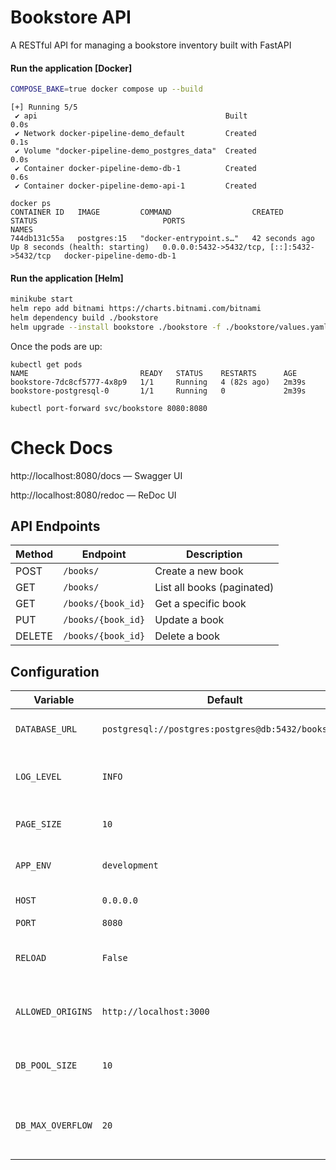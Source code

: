 # Bookstore API

A RESTful API for managing a bookstore inventory built with FastAPI

#### Run the application [Docker]

```bash
COMPOSE_BAKE=true docker compose up --build
```
````
[+] Running 5/5
 ✔ api                                          Built                                                                                                               0.0s 
 ✔ Network docker-pipeline-demo_default         Created                                                                                                             0.1s 
 ✔ Volume "docker-pipeline-demo_postgres_data"  Created                                                                                                             0.0s 
 ✔ Container docker-pipeline-demo-db-1          Created                                                                                                             0.6s 
 ✔ Container docker-pipeline-demo-api-1         Created     
````

````
docker ps
CONTAINER ID   IMAGE         COMMAND                  CREATED          STATUS                            PORTS                                         NAMES
744db131c55a   postgres:15   "docker-entrypoint.s…"   42 seconds ago   Up 8 seconds (health: starting)   0.0.0.0:5432->5432/tcp, [::]:5432->5432/tcp   docker-pipeline-demo-db-1

````

#### Run the application [Helm]
```bash
minikube start
helm repo add bitnami https://charts.bitnami.com/bitnami
helm dependency build ./bookstore
helm upgrade --install bookstore ./bookstore -f ./bookstore/values.yaml
```
Once the pods are up:
````
kubectl get pods
NAME                         READY   STATUS    RESTARTS      AGE
bookstore-7dc8cf5777-4x8p9   1/1     Running   4 (82s ago)   2m39s
bookstore-postgresql-0       1/1     Running   0             2m39s
````
````
kubectl port-forward svc/bookstore 8080:8080
````

# Check Docs
http://localhost:8080/docs — Swagger UI

http://localhost:8080/redoc — ReDoc UI


## API Endpoints

| Method | Endpoint           | Description                |
| ------ | ------------------ | -------------------------- |
| POST   | `/books/`          | Create a new book          |
| GET    | `/books/`          | List all books (paginated) |
| GET    | `/books/{book_id}` | Get a specific book        |
| PUT    | `/books/{book_id}` | Update a book              |
| DELETE | `/books/{book_id}` | Delete a book              |


## Configuration

| Variable          | Default                                            | Description                                         |
| ----------------- | -------------------------------------------------- | --------------------------------------------------- |
| `DATABASE_URL`    | `postgresql://postgres:postgres@db:5432/bookstore` | PostgreSQL connection string                        |
| `LOG_LEVEL`       | `INFO`                                             | Logging level (`DEBUG`, `INFO`, `WARNING`, `ERROR`) |
| `PAGE_SIZE`       | `10`                                               | Items per page for pagination                       |
| `APP_ENV`         | `development`                                      | App environment label                               |
| `HOST`            | `0.0.0.0`                                          | Server host binding                                 |
| `PORT`            | `8080`                                             | Server port                                         |
| `RELOAD`          | `False`                                            | Enables auto-reload (development only)              |
| `ALLOWED_ORIGINS` | `http://localhost:3000`                            | Comma-separated list of allowed CORS origins        |
| `DB_POOL_SIZE`    | `10`                                               | SQLAlchemy DB connection pool size                  |
| `DB_MAX_OVERFLOW` | `20`                                               | Maximum overflow connections beyond pool size       |
